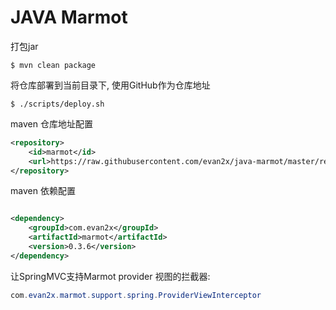 # JAVA Marmot

打包jar

```shell
$ mvn clean package
```

将仓库部署到当前目录下, 使用GitHub作为仓库地址

```shell
$ ./scripts/deploy.sh
```

maven 仓库地址配置

```xml
<repository>
    <id>marmot</id>
    <url>https://raw.githubusercontent.com/evan2x/java-marmot/master/repository</url>
</repository>
```

maven 依赖配置

```xml

<dependency>
    <groupId>com.evan2x</groupId>
    <artifactId>marmot</artifactId>
    <version>0.3.6</version>
</dependency>
```

让SpringMVC支持Marmot provider 视图的拦截器:

```java
com.evan2x.marmot.support.spring.ProviderViewInterceptor
```
